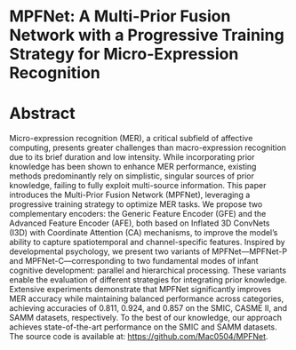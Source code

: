 # MPFNet: A Multi-Prior Fusion Network with a Progressive Training Strategy for Micro-Expression Recognition

# Abstract

Micro-expression recognition (MER), a critical subfield of affective computing, presents greater challenges than macro-expression recognition due to its brief duration and low intensity. While incorporating prior knowledge has been shown to enhance MER performance, existing methods predominantly rely on simplistic, singular sources of prior knowledge, failing to fully exploit multi-source information. This paper introduces the Multi-Prior Fusion Network (MPFNet), leveraging a progressive training strategy to optimize MER tasks. We propose two complementary encoders: the Generic Feature Encoder (GFE) and the Advanced Feature Encoder (AFE), both based on Inflated 3D ConvNets (I3D) with Coordinate Attention (CA) mechanisms, to improve the model’s ability to capture spatiotemporal and channel-specific features. Inspired by developmental psychology, we present two variants of MPFNet—MPFNet-P and MPFNet-C—corresponding to two fundamental modes of infant cognitive development: parallel and hierarchical processing. These variants enable the evaluation of different strategies for integrating prior knowledge. Extensive experiments demonstrate that MPFNet significantly improves MER accuracy while maintaining balanced performance across categories, achieving accuracies of 0.811, 0.924, and 0.857 on the SMIC, CASME II, and SAMM datasets, respectively. To the best of our knowledge, our approach achieves state-of-the-art performance on the SMIC and SAMM datasets. The source code is available at: https://github.com/Mac0504/MPFNet.
